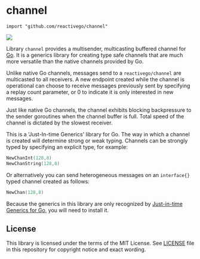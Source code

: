 # channel

    import "github.com/reactivego/channel"

[![](https://godoc.org/github.com/reactivego/channel?status.png)](http://godoc.org/github.com/reactivego/channel)

Library `channel` provides a multisender, multicasting buffered channel for [Go](https://golang.org/). It is a generics library for creating type safe channels that are much more versatile than the native channels provided by Go.

Unlike native Go channels, messages send to a `reactivego/channel` are multicasted to all receivers. A new endpoint created while the channel is operational can choose to receive messages previously sent by specifying a replay count parameter, or 0 to indicate it is only interested in new messages.

Just like native Go channels, the channel exhibits blocking backpressure to the sender goroutines when the channel buffer is full. Total speed of the channel is dictated by the slowest receiver.

This is a 'Just-In-time Generics' library for Go. The way in which a channel
is created will determine strong or weak typing. Channels can be strongly
typed by specifying an explicit type, for example:

```go
NewChanInt(128,8)
NewChanString(128,8)
```

Or alternatively you can send heterogeneous messages on an `interface{}` typed
channel created as follows:

```go
NewChan(128,8)
```

Because the generics in this library are only recognized by [Just-in-time Generics for Go](https://github.com/reactivego/jig/), you will need to install it.

## License
This library is licensed under the terms of the MIT License. See [LICENSE](LICENSE) file in this repository for copyright notice and exact wording.
